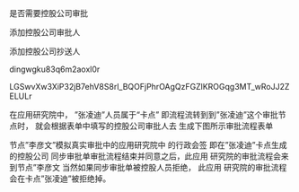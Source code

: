 是否需要控股公司审批



添加控股公司审批人



添加控股公司抄送人





dingwgku83q6m2aoxl0r



LGSwvXw3XiP32jB7ehV8S8rl_BQOFjPhrOAgQzFGZlKROGqg3MT_wRoJJ2ZELULr



在应用研究院中，
”张凌迪”人员属于“卡点”
即流程流转到到”张凌迪”这个审批节点时，
就会根据表单中填写的控股公司审批人去
生成下图所示审批流程表单



节点”李彦文”模拟真实审批中的应用研究院中
的行政会签
即在”张凌迪”卡点生成的控股公司
同步审批单审批流程结束并同意之后，此应用
研究院的审批流程会来到节点”李彦文
当然如果同步审批单被控股人员拒绝，
此应用
研究院的审批流程会在卡点”张凌迪”被拒绝掉。

